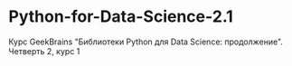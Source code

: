 # Python-for-Data-Science-2.1
Курс GeekBrains "Библиотеки Python для Data Science: продолжение". Четверть 2, курс 1
